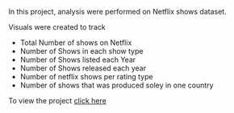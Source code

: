 In this project, analysis were performed on Netflix shows dataset.

Visuals were created to track

* Total Number of shows on Netflix
* Number of Shows in each show type
* Number of Shows listed each Year
* Number of Shows released each year
* Number of netflix shows per rating type
* Number of shows that was produced soley in one country

To view the project [click here](https://public.tableau.com/views/NetflixShowsAnalysis_16811197405080/Dashboard?:language=en-US&:display_count=n&:origin=viz_share_link)
